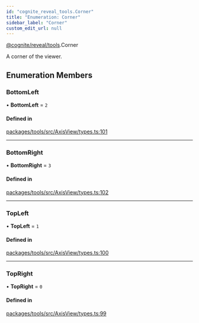 ```yaml
---
id: "cognite_reveal_tools.Corner"
title: "Enumeration: Corner"
sidebar_label: "Corner"
custom_edit_url: null
---
```


[@cognite/reveal/tools](../modules/cognite_reveal_tools.md).Corner

A corner of the viewer.

## Enumeration Members

### BottomLeft

• **BottomLeft** = ``2``

#### Defined in

[packages/tools/src/AxisView/types.ts:101](https://github.com/cognitedata/reveal/blob/e9e26d38/viewer/packages/tools/src/AxisView/types.ts#L101)

___

### BottomRight

• **BottomRight** = ``3``

#### Defined in

[packages/tools/src/AxisView/types.ts:102](https://github.com/cognitedata/reveal/blob/e9e26d38/viewer/packages/tools/src/AxisView/types.ts#L102)

___

### TopLeft

• **TopLeft** = ``1``

#### Defined in

[packages/tools/src/AxisView/types.ts:100](https://github.com/cognitedata/reveal/blob/e9e26d38/viewer/packages/tools/src/AxisView/types.ts#L100)

___

### TopRight

• **TopRight** = ``0``

#### Defined in

[packages/tools/src/AxisView/types.ts:99](https://github.com/cognitedata/reveal/blob/e9e26d38/viewer/packages/tools/src/AxisView/types.ts#L99)
